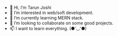 - 👋 Hi, I’m Tarun Joshi
- 👀 I’m interested in web/soft development.
- 🌱 I’m currently learning MERN stack.
- 💞️ I’m looking to collaborate on some good projects.
- 📫 I want to learn everything. (●'◡'●)

<!---
MrHacker26/MrHacker26 is a ✨ special ✨ repository because its `README.md` (this file) appears on your GitHub profile.
You can click the Preview link to take a look at your changes.
--->
